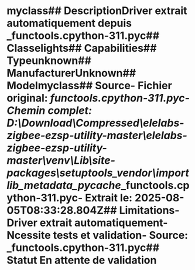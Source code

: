 # myclass##  DescriptionDriver extrait automatiquement depuis _functools.cpython-311.pyc##  Classelights##  Capabilities##  Typeunknown##  ManufacturerUnknown##  Modelmyclass##  Source- **Fichier original**: _functools.cpython-311.pyc- **Chemin complet**: D:\Download\Compressed\elelabs-zigbee-ezsp-utility-master\elelabs-zigbee-ezsp-utility-master\venv\Lib\site-packages\setuptools\_vendor\importlib_metadata\__pycache__\_functools.cpython-311.pyc- **Extrait le**: 2025-08-05T08:33:28.804Z##  Limitations- Driver extrait automatiquement- Ncessite tests et validation- Source: _functools.cpython-311.pyc##  Statut En attente de validation